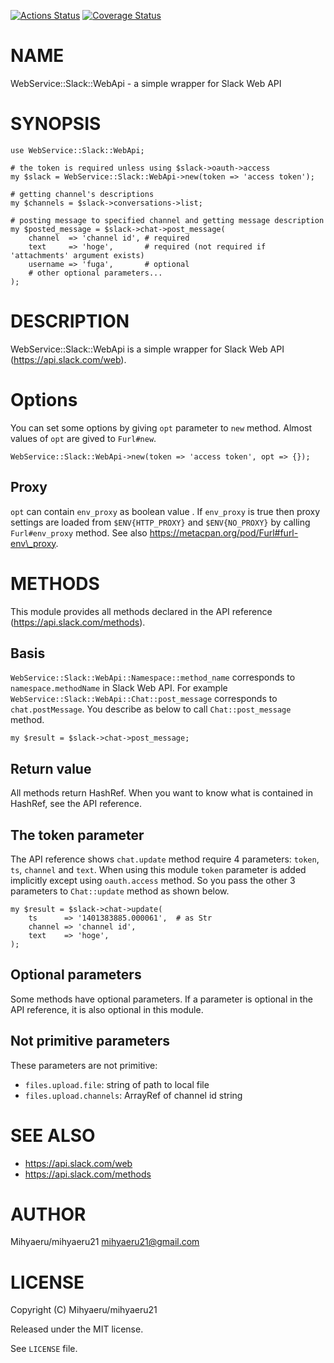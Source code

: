 [![Actions Status](https://github.com/mihyaeru21/p5-WebService-Slack-WebApi/workflows/test/badge.svg)](https://github.com/mihyaeru21/p5-WebService-Slack-WebApi/actions) [![Coverage Status](https://img.shields.io/coveralls/mihyaeru21/p5-WebService-Slack-WebApi/master.svg?style=flat)](https://coveralls.io/r/mihyaeru21/p5-WebService-Slack-WebApi?branch=master)
# NAME

WebService::Slack::WebApi - a simple wrapper for Slack Web API

# SYNOPSIS

    use WebService::Slack::WebApi;

    # the token is required unless using $slack->oauth->access
    my $slack = WebService::Slack::WebApi->new(token => 'access token');

    # getting channel's descriptions
    my $channels = $slack->conversations->list;

    # posting message to specified channel and getting message description
    my $posted_message = $slack->chat->post_message(
        channel  => 'channel id', # required
        text     => 'hoge',       # required (not required if 'attachments' argument exists)
        username => 'fuga',       # optional
        # other optional parameters...
    );

# DESCRIPTION

WebService::Slack::WebApi is a simple wrapper for Slack Web API (https://api.slack.com/web).

# Options

You can set some options by giving `opt` parameter to `new` method.
Almost values of `opt` are gived to `Furl#new`.

    WebService::Slack::WebApi->new(token => 'access token', opt => {});

## Proxy

`opt` can contain `env_proxy` as boolean value .
If `env_proxy` is true then proxy settings are loaded from `$ENV{HTTP_PROXY}` and `$ENV{NO_PROXY}` by calling `Furl#env_proxy` method.
See also https://metacpan.org/pod/Furl#furl-env\_proxy.

# METHODS

This module provides all methods declared in the API reference (https://api.slack.com/methods).

## Basis

`WebService::Slack::WebApi::Namespace::method_name` corresponds to `namespace.methodName` in Slack Web API.
For example `WebService::Slack::WebApi::Chat::post_message` corresponds to `chat.postMessage`.
You describe as below to call `Chat::post_message` method.

    my $result = $slack->chat->post_message;

## Return value

All methods return HashRef.
When you want to know what is contained in HashRef, see the API reference.

## The token parameter

The API reference shows `chat.update` method require 4 parameters: `token`, `ts`, `channel` and `text`.
When using this module `token` parameter is added implicitly except using `oauth.access` method.
So you pass the other 3 parameters to `Chat::update` method as shown below.

    my $result = $slack->chat->update(
        ts      => '1401383885.000061',  # as Str
        channel => 'channel id',
        text    => 'hoge',
    );

## Optional parameters

Some methods have optional parameters.
If a parameter is optional in the API reference, it is also optional in this module.

## Not primitive parameters

These parameters are not primitive:

- `files.upload.file`: string of path to local file
- `files.upload.channels`: ArrayRef of channel id string

# SEE ALSO

- https://api.slack.com/web
- https://api.slack.com/methods

# AUTHOR

Mihyaeru/mihyaeru21 <mihyaeru21@gmail.com>

# LICENSE

Copyright (C) Mihyaeru/mihyaeru21

Released under the MIT license.

See `LICENSE` file.
